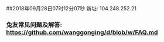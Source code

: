 ##2018年09月28日07时12分07秒 新址: 104.248.252.21
### 兔友常见问题及解答: https://github.com/wanggonging/d/blob/w/FAQ.md

